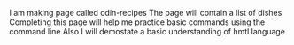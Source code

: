 I am making page called odin-recipes
The page will contain a list of dishes 
Completing this page will help me practice basic commands using the command line
Also I will demostate a basic understanding of hmtl language